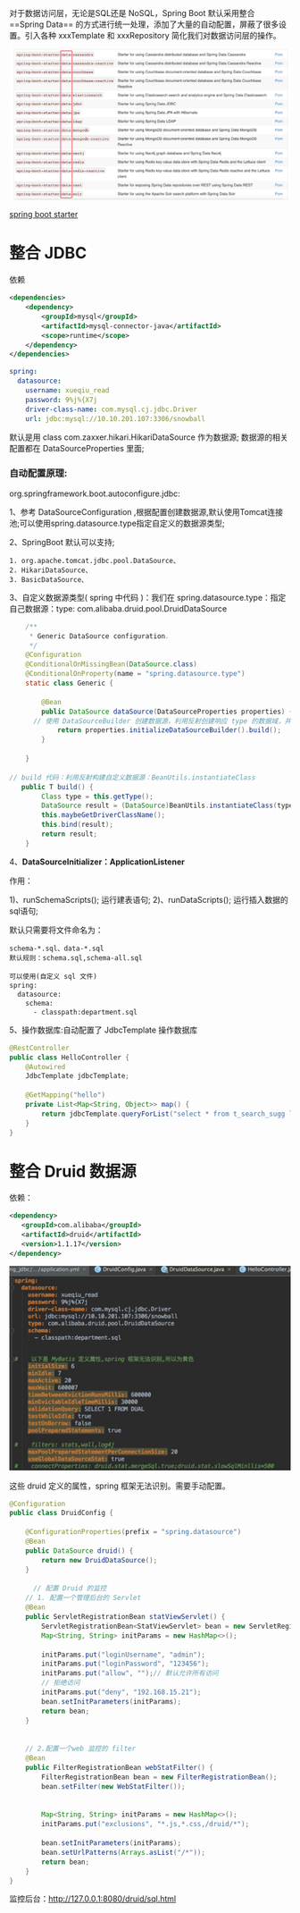 对于数据访问层，无论是SQL还是 NoSQL，Spring Boot 默认采用整合 ==Spring Data== 的方式进行统一处理，添加了大量的自动配置，屏蔽了很多设置。引入各种 xxxTemplate 和 xxxRepository 简化我们对数据访问层的操作。

![spring boot图片](images/QQ20190623-140710@2x.jpg)

[spring boot starter](https://docs.spring.io/spring-boot/docs/2.1.6.RELEASE/reference/html/using-boot-build-systems.html#using-boot-starter)



# 整合 JDBC

依赖

```xml
<dependencies>
    <dependency>
        <groupId>mysql</groupId>
        <artifactId>mysql-connector-java</artifactId>
        <scope>runtime</scope>
    </dependency>
</dependencies>
```



```yaml
spring:
  datasource:
    username: xueqiu_read
    password: 9%j%{X7j
    driver-class-name: com.mysql.cj.jdbc.Driver
    url: jdbc:mysql://10.10.201.107:3306/snowball
```

默认是用 class com.zaxxer.hikari.HikariDataSource 作为数据源;
数据源的相关配置都在 DataSourceProperties 里面;

### 自动配置原理: 

org.springframework.boot.autoconfigure.jdbc: 

1、参考 DataSourceConfiguration ,根据配置创建数据源,默认使用Tomcat连接池;可以使用spring.datasource.type指定自定义的数据源类型; 

2、SpringBoot 默认可以支持;

 	1. org.apache.tomcat.jdbc.pool.DataSource、
 	2. HikariDataSource、
 	3. BasicDataSource、

3、自定义数据源类型( spring 中代码 )：我们在 spring.datasource.type：指定自己数据源：type: com.alibaba.druid.pool.DruidDataSource

```java
  	/**
	 * Generic DataSource configuration.
	 */
	@Configuration
	@ConditionalOnMissingBean(DataSource.class)
	@ConditionalOnProperty(name = "spring.datasource.type")
	static class Generic {

		@Bean
		public DataSource dataSource(DataSourceProperties properties) {
      // 使用 DataSourceBuilder 创建数据源，利用反射创建响应 type 的数据域，并且绑定相关属性。
			return properties.initializeDataSourceBuilder().build();
		}

	}

// build 代码：利用反射构建自定义数据源：BeanUtils.instantiateClass
   public T build() {
        Class type = this.getType();
        DataSource result = (DataSource)BeanUtils.instantiateClass(type);
        this.maybeGetDriverClassName();
        this.bind(result);
        return result;
    }

```

4、**DataSourceInitializer：ApplicationListener**

作用：

1)、runSchemaScripts(); 运行建表语句;
2)、runDataScripts(); 运行插入数据的sql语句;

默认只需要将文件命名为：

```properties
schema-*.sql、data-*.sql
默认规则：schema.sql,schema-all.sql

可以使用(自定义 sql 文件)
spring:
  datasource:
    schema:
      - classpath:department.sql
```

5、操作数据库:自动配置了 JdbcTemplate 操作数据库

```java
@RestController
public class HelloController {
    @Autowired
    JdbcTemplate jdbcTemplate;

    @GetMapping("hello")
    private List<Map<String, Object>> map() {
        return jdbcTemplate.queryForList("select * from t_search_sugg limit 10");
    }
}
```



# 整合 Druid 数据源

依赖：

```xml
<dependency>
   <groupId>com.alibaba</groupId>
   <artifactId>druid</artifactId>
   <version>1.1.17</version>
</dependency>
```

![bruid 其他属性配置](images/QQ20190623-164717@2x.jpg)



这些 druid 定义的属性，spring 框架无法识别。需要手动配置。

```java
@Configuration
public class DruidConfig {

    @ConfigurationProperties(prefix = "spring.datasource")
    @Bean
    public DataSource druid() {
        return new DruidDataSource();
    }
  
      // 配置 Druid 的监控
    // 1. 配置一个管理后台的 Servlet
    @Bean
    public ServletRegistrationBean statViewServlet() {
        ServletRegistrationBean<StatViewServlet> bean = new ServletRegistrationBean<>(new StatViewServlet(), "/druid/*");
        Map<String, String> initParams = new HashMap<>();

        initParams.put("loginUsername", "admin");
        initParams.put("loginPassword", "123456");
        initParams.put("allow", "");// 默认允许所有访问
        // 拒绝访问
        initParams.put("deny", "192.168.15.21");
        bean.setInitParameters(initParams);
        return bean;
    }


    // 2.配置一个web 监控的 filter
    @Bean
    public FilterRegistrationBean webStatFilter() {
        FilterRegistrationBean bean = new FilterRegistrationBean();
        bean.setFilter(new WebStatFilter());


        Map<String, String> initParams = new HashMap<>();
        initParams.put("exclusions", "*.js,*.css,/druid/*");

        bean.setInitParameters(initParams);
        bean.setUrlPatterns(Arrays.asList("/*"));
        return bean;
    }
}
```

监控后台：http://127.0.0.1:8080/druid/sql.html